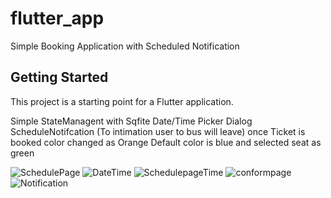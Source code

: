 # flutter_app

Simple Booking Application with Scheduled Notification

## Getting Started

This project is a starting point for a Flutter application.

Simple StateManagent with Sqfite 
Date/Time Picker
Dialog
ScheduleNotifcation (To intimation user to bus will leave)
once Ticket is booked color changed as Orange
Default color is blue and selected seat as green
 

![SchedulePage](https://user-images.githubusercontent.com/34503941/153243677-1573f1df-4bc8-4800-8e67-979b31c6f997.png)
![DateTime](https://user-images.githubusercontent.com/34503941/153243850-e4113f70-dcaf-4738-b274-09cbd27eafd8.png)
![SchedulepageTime](https://user-images.githubusercontent.com/34503941/153243904-da4c9069-ce3b-4742-b471-330fefe72a42.png)
![conformpage](https://user-images.githubusercontent.com/34503941/153243926-79e4fbfc-a390-4fc7-a890-fad430d1de3a.png)
![Notification](https://user-images.githubusercontent.com/34503941/153243941-59990348-7d95-49e3-9e32-3ef5c5cc015b.png)
